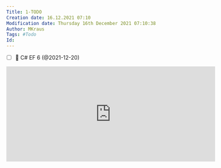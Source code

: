 ```yaml
---
Title: 1-TODO
Creation date: 16.12.2021 07:10
Modification date: Thursday 16th December 2021 07:10:38
Author: MKraus
Tags: #Todo 
Id: 
---
```


- [ ] 🔺 C# EF 6 (@2021-12-20)

 
 <iframe border=0 frameborder=0 height=250 width=550  
 src="https://twitframe.com/show?url=https://twitter.com/ShawnWildermuth/status/1470941146771771395?s=20"></iframe>
